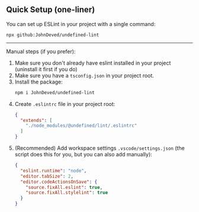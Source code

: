 ## Quick Setup (one-liner)

You can set up ESLint in your project with a single command:

```
npx github:JohnDeved/undefined-lint
```

---

Manual steps (if you prefer):

1. Make sure you don't already have eslint installed in your project (uninstall it first if you do)
2. Make sure you have a `tsconfig.json` in your project root.
3. Install the package:
   ```sh
   npm i JohnDeved/undefined-lint
   ```
4. Create `.eslintrc` file in your project root:
   ```json
   {
     "extends": [
       "./node_modules/@undefined/lint/.eslintrc"
     ]
   }
   ```
5. (Recommended) Add workspace settings `.vscode/settings.json` (the script does this for you, but you can also add manually):
   ```json
   {
     "eslint.runtime": "node",
     "editor.tabSize": 2,
     "editor.codeActionsOnSave": {
       "source.fixAll.eslint": true,
       "source.fixAll.stylelint": true
     }
   }
   ```